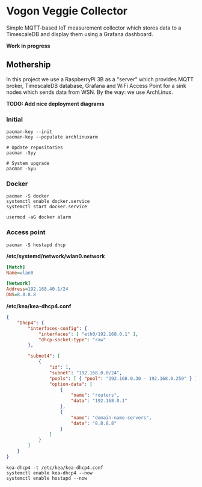 # Vogon Veggie Collector

Simple MQTT-based IoT measurement collector which stores data to a TimescaleDB and display them using a Grafana
dashboard.

**Work in progress**

## Mothership

In this project we use a RaspberryPi 3B as a "server" which provides MQTT broker, TimescaleDB database, Grafana and
WiFi Access Point for a sink nodes which sends data from WSN. By the way: we use ArchLinux.

**TODO: Add nice deployment diagrams**

### Initial

```shell
pacman-key --init
pacman-key --populate archlinuxarm

# Update repositories
pacman -Syy

# System upgrade
pacman -Syu
```

### Docker

```shell
pacman -S docker
systemctl enable docker.service
systemctl start docker.service

usermod -aG docker alarm
```

### Access point

```shell
pacman -S hostapd dhcp
```

**/etc/systemd/network/wlan0.network**

```ini
[Match]
Name=wlan0

[Network]
Address=192.168.40.1/24
DNS=8.8.8.8
```

**/etc/kea/kea-dhcp4.conf**

```json
{
	"Dhcp4": {
		"interfaces-config": {
			"interfaces": [ "eth0/192.168.0.1" ],
			"dhcp-socket-type": "raw"
		},

		"subnet4": [
			{
				"id": 1,
				"subnet": "192.168.0.0/24",
				"pools": [ { "pool": "192.168.0.30 - 192.168.0.250" } ],
				"option-data": [
					{
						"name": "routers",
						"data": "192.168.0.1"
					},
					{
						"name": "domain-name-servers",
						"data": "8.8.8.8"
					}
				]
			}
		]
	}
}
```

```shell
kea-dhcp4 -t /etc/kea/kea-dhcp4.conf
systemctl enable kea-dhcp4 --now
systemctl enable hostapd --now
```
